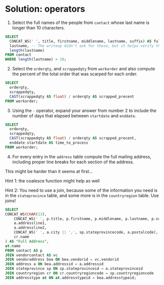 # Solution: operators

1. Select the full names of the people from `contact` whose last name is longer than 10 characters.

```sql
SELECT 
  CONCAT_WS(' ', title, firstname, middlename, lastname, suffix) AS fullname,
  lastname, -- The writeup didn't ask for these, but it helps verify the results.
  length(lastname) 
FROM contact
WHERE length(lastname) > 10;
```

2. Select the `orderqty`, and `scrappedqty` from `workorder` and also compute the percent of the total order that was scarped for each order. 

```sql
SELECT
  orderqty,
  scrappedqty,
  CAST(scrappedqty AS float) / orderqty AS scrapped_precent
FROM workorder;
```

3. Using the `-` operator, expand your answer from number 2 to include the number of days that elapsed between `startdate` and `enddate`.

```sql
SELECT
  orderqty,
  scrappedqty,
  CAST(scrappedqty AS float) / orderqty AS scrapped_precent,
  enddate-startdate AS time_to_process
FROM workorder;
```

4. For every entry in the `address` table compute the full mailing address, including proper line breaks for each section of the address. 

This might be harder than it seems at first...


Hint 1: the coalesce function might help as well

Hint 2: You need to use a join, because some of the information you need is in the `stateprovince` table, and some more is in the `countryregion` table. Use joins!

```sql
SELECT
CONCAT_WS(CHAR(13),
    CONCAT_WS(' ', p.title, p.firstname, p.middlename, p.lastname, p.suffix),
    a.addressline1,
    a.addressline2,
    CONCAT_WS(' ', a.city || ',', sp.stateprovincecode, a.postalcode),
    cr.name
) AS "Full Address",
at.name
FROM contact AS p
JOIN vendorcontact AS vc
JOIN vendoraddress bea ON bea.vendorid = vc.vendorid
JOIN address a ON bea.addressid = a.addressid
JOIN stateprovince sp ON sp.stateprovinceid = a.stateprovinceid
JOIN countryregion cr ON cr.countryregioncode = sp.countryregioncode
JOIN addresstype at ON at.addresstypeid = bea.addresstypeid;

```
